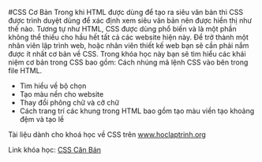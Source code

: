 #CSS Cơ Bản
Trong khi HTML được dùng để tạo ra siêu văn bản thì CSS được trình duyệt dùng để xác định xem siêu văn bản nên được hiển thị như thế nào. Tương tự như HTML, CSS được dùng phổ biến và là một phần không thể thiếu cho hầu hết tất cả các website hiện này. Để trở thành một nhân viên lập trình web, hoặc nhân viên thiết kế web bạn sẽ cần phải nắm được ít nhất cơ bản về CSS. Trong khóa học này bạn sẽ tìm hiểu các khái niệm cơ bản trong CSS bao gồm:
Cách nhúng mã lệnh CSS vào bên trong file HTML.
 - Tìm hiểu về bộ chọn
 - Tạo màu nền cho website
 - Thay đổi phông chữ và cỡ chữ
 - Cách trang trí các khung trong HTML bao gồm tạo màu viền tạo khoảng đệm và tạo lề

Tài liệu dành cho khoá học về CSS trên <a href="http://www.hoclaptrinh.org" title="Học Lập Trình">www.hoclaptrinh.org</a>


Link khóa học: <a href="http://www.hoclaptrinh.org/CSS-Co-Ban" title="CSS Căn Bản">CSS Căn Bản</a>


